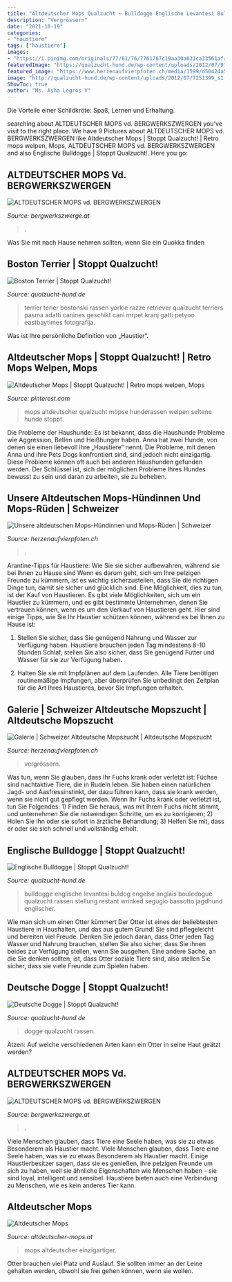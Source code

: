 ```yaml
---
title: "Altdeutscher Mops Qualzucht ~ Bulldogge Englische Levantesi Buldog Engelse Anglais Bouledogue Qualzucht Rassen Stellung Restant Wrinked Segugio Bassotto Jagdhund Englischer"
description: "Vergrössern"
date: "2021-10-19"
categories:
- "haustiere"
tags: ["haustiere"]
images:
- "https://i.pinimg.com/originals/77/61/76/7761767c19aa30a031ca33561afa0a19.jpg"
featuredImage: "https://qualzucht-hund.de/wp-content/uploads/2012/07/9749120_s2.jpg"
featured_image: "https://www.herzenaufvierpfoten.ch/media/1599/d50424a5-ecc8-41bc-b5f3-1471596d50eb.jpeg?width=4000&amp;format=jpg&amp;mode=max"
image: "http://qualzucht-hund.de/wp-content/uploads/2012/07/7251399_s1.jpg"
ShowToc: true
author: "Ms. Asha Legros V"
---
```



Die Vorteile einer Schildkröte: Spaß, Lernen und Erhaltung.

	

		
searching about ALTDEUTSCHER MOPS vd. BERGWERKSZWERGEN you've visit to the right place. We have 9 Pictures about ALTDEUTSCHER MOPS vd. BERGWERKSZWERGEN like Altdeutscher Mops | Stoppt Qualzucht! | Retro mops welpen, Mops, ALTDEUTSCHER MOPS vd. BERGWERKSZWERGEN and also Englische Bulldogge | Stoppt Qualzucht!. Here you go:
		
    
## ALTDEUTSCHER MOPS Vd. BERGWERKSZWERGEN

<img loading=lazy src="https://file1.hpage.com/008848/11/bilder/rose.jpg" onerror="this.onerror=null;this.src='https://tse1.mm.bing.net/th?id=OIP.rqQr9KIrexPnJoP0gllREwDIEs&amp;pid=15.1';" alt="ALTDEUTSCHER MOPS vd. BERGWERKSZWERGEN">

_Source: bergwerkszwerge.at_

>. 

	

Was Sie mit nach Hause nehmen sollten, wenn Sie ein Quokka finden

    
## Boston Terrier | Stoppt Qualzucht!

<img loading=lazy src="https://qualzucht-hund.de/wp-content/uploads/2012/07/9749120_s2.jpg" onerror="this.onerror=null;this.src='https://tse4.mm.bing.net/th?id=OIP.3HQLKkcdvPcVriSz2FRdmQAAAA&amp;pid=15.1';" alt="Boston Terrier | Stoppt Qualzucht!">

_Source: qualzucht-hund.de_

>terrier terier bostonski rassen yorkie razze retriever qualzucht terriers pasma adatti canines geschikt cani mrpet kranj gatti petyoo eastbaytimes fotografija. 

	

Was ist Ihre persönliche Definition von „Haustier“.

    
## Altdeutscher Mops | Stoppt Qualzucht! | Retro Mops Welpen, Mops

<img loading=lazy src="https://i.pinimg.com/originals/77/61/76/7761767c19aa30a031ca33561afa0a19.jpg" onerror="this.onerror=null;this.src='https://tse4.mm.bing.net/th?id=OIP.pUQfkrUUhqCoOB_FV8f8pgHaFp&amp;pid=15.1';" alt="Altdeutscher Mops | Stoppt Qualzucht! | Retro mops welpen, Mops">

_Source: pinterest.com_

>mops altdeutscher qualzucht möpse hunderassen welpen seltene hunde stoppt. 

	

Die Probleme der Haushunde: Es ist bekannt, dass die Haushunde Probleme wie Aggression, Bellen und Heißhunger haben.
Anna hat zwei Hunde, von denen sie einen liebevoll ihre „Haustiere“ nennt. Die Probleme, mit denen Anna und ihre Pets Dogs konfrontiert sind, sind jedoch nicht einzigartig. Diese Probleme können oft auch bei anderen Haushunden gefunden werden. Der Schlüssel ist, sich der möglichen Probleme Ihres Hundes bewusst zu sein und daran zu arbeiten, sie zu beheben.

    
## Unsere Altdeutschen Mops-Hündinnen Und Mops-Rüden | Schweizer

<img loading=lazy src="https://www.herzenaufvierpfoten.ch/media/1546/image3.jpeg?width=4000&amp;format=jpg&amp;mode=max" onerror="this.onerror=null;this.src='https://tse3.mm.bing.net/th?id=OIP.nC74oJW1Wff_FFrd66nnigHaJ4&amp;pid=15.1';" alt="Unsere altdeutschen Mops-Hündinnen und Mops-Rüden | Schweizer">

_Source: herzenaufvierpfoten.ch_

>. 

	

Arantine-Tipps für Haustiere: Wie Sie sie sicher aufbewahren, während sie bei Ihnen zu Hause sind
Wenn es darum geht, sich um Ihre pelzigen Freunde zu kümmern, ist es wichtig sicherzustellen, dass Sie die richtigen Dinge tun, damit sie sicher und glücklich sind. Eine Möglichkeit, dies zu tun, ist der Kauf von Haustieren. Es gibt viele Möglichkeiten, sich um ein Haustier zu kümmern, und es gibt bestimmte Unternehmen, denen Sie vertrauen können, wenn es um den Verkauf von Haustieren geht. Hier sind einige Tipps, wie Sie Ihr Haustier schützen können, während es bei Ihnen zu Hause ist:
1) Stellen Sie sicher, dass Sie genügend Nahrung und Wasser zur Verfügung haben. Haustiere brauchen jeden Tag mindestens 8-10 Stunden Schlaf, stellen Sie also sicher, dass Sie genügend Futter und Wasser für sie zur Verfügung haben.

2) Halten Sie sie mit Impfplänen auf dem Laufenden. Alle Tiere benötigen routinemäßige Impfungen, aber überprüfen Sie unbedingt den Zeitplan für die Art Ihres Haustieres, bevor Sie Impfungen erhalten.

    
## Galerie | Schweizer Altdeutsche Mopszucht | Altdeutsche Mopszucht

<img loading=lazy src="https://www.herzenaufvierpfoten.ch/media/1599/d50424a5-ecc8-41bc-b5f3-1471596d50eb.jpeg?width=4000&amp;format=jpg&amp;mode=max" onerror="this.onerror=null;this.src='https://tse2.mm.bing.net/th?id=OIP.HO-pqAn0xPG9TLIvNyRSHQHaJ4&amp;pid=15.1';" alt="Galerie | Schweizer Altdeutsche Mopszucht | Altdeutsche Mopszucht">

_Source: herzenaufvierpfoten.ch_

>vergrössern. 

	

Was tun, wenn Sie glauben, dass Ihr Fuchs krank oder verletzt ist:
Füchse sind nachtaktive Tiere, die in Rudeln leben. Sie haben einen natürlichen Jagd- und Aasfressinstinkt, der dazu führen kann, dass sie krank werden, wenn sie nicht gut gepflegt werden. Wenn Ihr Fuchs krank oder verletzt ist, tun Sie Folgendes: 1) Finden Sie heraus, was mit Ihrem Fuchs nicht stimmt, und unternehmen Sie die notwendigen Schritte, um es zu korrigieren; 2) Holen Sie ihn oder sie sofort in ärztliche Behandlung; 3) Helfen Sie mit, dass er oder sie sich schnell und vollständig erholt.

    
## Englische Bulldogge | Stoppt Qualzucht!

<img loading=lazy src="http://qualzucht-hund.de/wp-content/uploads/2012/07/7251399_s1.jpg" onerror="this.onerror=null;this.src='https://tse1.mm.bing.net/th?id=OIP.PSSyP1OECxP-IYEyitjXqwAAAA&amp;pid=15.1';" alt="Englische Bulldogge | Stoppt Qualzucht!">

_Source: qualzucht-hund.de_

>bulldogge englische levantesi buldog engelse anglais bouledogue qualzucht rassen stellung restant wrinked segugio bassotto jagdhund englischer. 

	

Wie man sich um einen Otter kümmert
Der Otter ist eines der beliebtesten Haustiere in Haushalten, und das aus gutem Grund! Sie sind pflegeleicht und bereiten viel Freude. Denken Sie jedoch daran, dass Otter jeden Tag Wasser und Nahrung brauchen, stellen Sie also sicher, dass Sie ihnen beides zur Verfügung stellen, wenn Sie ausgehen. Eine andere Sache, an die Sie denken sollten, ist, dass Otter soziale Tiere sind, also stellen Sie sicher, dass sie viele Freunde zum Spielen haben.

    
## Deutsche Dogge | Stoppt Qualzucht!

<img loading=lazy src="https://qualzucht-hund.de/wp-content/uploads/2012/07/4568368_s1-300x249.jpg" onerror="this.onerror=null;this.src='https://tse4.mm.bing.net/th?id=OIP._QT2mb3JsK09BTDwwHC1xgAAAA&amp;pid=15.1';" alt="Deutsche Dogge | Stoppt Qualzucht!">

_Source: qualzucht-hund.de_

>dogge qualzucht rassen. 

	

Ätzen: Auf welche verschiedenen Arten kann ein Otter in seine Haut geätzt werden?

    
## ALTDEUTSCHER MOPS Vd. BERGWERKSZWERGEN

<img loading=lazy src="https://file1.hpage.com/008848/11/bilder/img_20210429_071309.jpg" onerror="this.onerror=null;this.src='https://tse3.mm.bing.net/th?id=OIP.oajoiLyp9rh4CiGCQW2X0AHaI2&amp;pid=15.1';" alt="ALTDEUTSCHER MOPS vd. BERGWERKSZWERGEN">

_Source: bergwerkszwerge.at_

>. 

	

Viele Menschen glauben, dass Tiere eine Seele haben, was sie zu etwas Besonderem als Haustier macht.
Viele Menschen glauben, dass Tiere eine Seele haben, was sie zu etwas Besonderem als Haustier macht. Einige Haustierbesitzer sagen, dass sie es genießen, ihre pelzigen Freunde um sich zu haben, weil sie ähnliche Eigenschaften wie Menschen haben – sie sind loyal, intelligent und sensibel. Haustiere bieten auch eine Verbindung zu Menschen, wie es kein anderes Tier kann.

    
## Altdeutscher Mops

<img loading=lazy src="http://altdeutscher-mops.at/mediapool/135/1356986/resources/big_35055447_0_570-428.JPG" onerror="this.onerror=null;this.src='https://tse3.mm.bing.net/th?id=OIP.MwtJ-rzi4VPNm3OATI4zeAHaFj&amp;pid=15.1';" alt="Altdeutscher Mops">

_Source: altdeutscher-mops.at_

>mops altdeutscher einzigartiger. 

	

Otter brauchen viel Platz und Auslauf. Sie sollten immer an der Leine gehalten werden, obwohl sie frei gehen können, wenn sie wollen.

